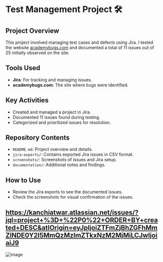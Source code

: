 # Test Management Project 🛠️

## Project Overview
This project involved managing test cases and defects using Jira. I tested the website [academybugs.com](https://academybugs.com) and documented a total of 11 issues out of 25 initially observed on the site.

## Tools Used
- **Jira**: For tracking and managing issues.
- **academybugs.com**: The site where bugs were identified.

## Key Activities
- Created and managed a project in Jira.
- Documented 11 issues found during testing.
- Categorized and prioritized issues for resolution.

## Repository Contents
- `README.md`: Project overview and details.
- `jira-exports/`: Contains exported Jira issues in CSV format.
- `screenshots/`: Screenshots of issues and Jira setup.
- `documentation/`: Additional notes and findings.

## How to Use
- Review the Jira exports to see the documented issues.
- Check the screenshots for visual confirmation of the issues.

## https://kanchiatwar.atlassian.net/issues/?jql=project+%3D+%22P0%22+ORDER+BY+created+DESC&atlOrigin=eyJpIjoiZTFmZjBhZGFhMmZlNDE0Y2I5MmQzMzlmZTkxNzM2MjMiLCJwIjoiaiJ9
![image](https://github.com/user-attachments/assets/01f7749a-47ce-4377-b0ad-fa6180ca7c55)
